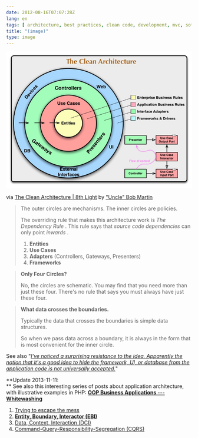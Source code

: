 ```yaml
---
date: 2012-08-16T07:07:28Z
lang: en
tags: [ architecture, best practices, clean code, development, mvc, software ]
title: "(image)"
type: image
---
```


![](the-clean-architecture.jpg)

via [The Clean Architecture  |  8th Light](http://blog.8thlight.com/uncle-bob/2012/08/13/the-clean-architecture.html) by ["Uncle" Bob Martin](http://www.8thlight.com/our-team/robert-martin)

>
> The outer circles are mechanisms. The inner circles are policies.
>
> The overriding rule that makes this architecture work is *The
> Dependency Rule* . This rule says that *source code dependencies* can
> only point *inwards* .
>
> 1.  **Entities**
> 2.  **Use Cases**
> 3.  **Adapters** (Controllers, Gateways, Presenters)
> 4.  **Frameworks**

>
> **Only Four Circles?**
>
> No, the circles are schematic. You may find that you need more than
> just these four. There's no rule that says you must always have just
> these four.

>
> **What data crosses the boundaries.**
>
> Typically the data that crosses the boundaries is simple data
> structures.
>
> So when we pass data across a boundary, it is always in the form that
> is most convenient for the inner circle.

See also "*[I've noticed a surprising resistance to the idea.
Apparently the notion that it's a good idea to hide the framework, UI,
or database from the application code is not universally
accepted.](http://blog.8thlight.com/uncle-bob/2011/11/22/Clean-Architecture.html)*"

**Update 2013-11-11:\
** See also this interesting series of posts about application
architecture, with illustrative examples in PHP: **[OOP Business
Applications --- Whitewashing\
](http://www.whitewashing.de/categories/php.html)**

1.  [Trying to escape the
    mess](http://whitewashing.de/2012/08/11/oop_business_applications__trying_to_escape_the_mess.html)
2.  **[Entity, Boundary, Interactor
    (EBI)](http://whitewashing.de/2012/08/13/oop_business_applications_entity_boundary_interactor.html)**
3.  [Data, Context, Interaction
    (DCI)](http://whitewashing.de/2012/08/16/oop_business_applications__data__context__interaction.html)
4.  [Command-Query-Responsibility-Segregation
    (CQRS)](http://whitewashing.de/2012/08/18/oop_business_applications__command_query_responsibility_seggregation.html)



